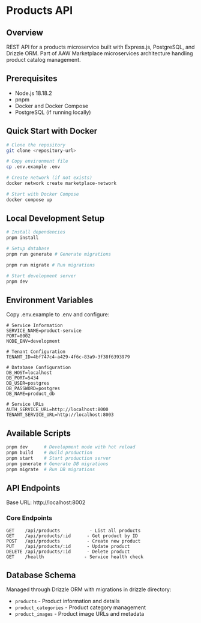 # Products API

## Overview

REST API for a products microservice built with Express.js, PostgreSQL, and Drizzle ORM. Part of AAW Marketplace microservices architecture handling product catalog management.

## Prerequisites

- Node.js 18.18.2
- pnpm
- Docker and Docker Compose
- PostgreSQL (if running locally)

## Quick Start with Docker

```bash
# Clone the repository
git clone <repository-url>

# Copy environment file
cp .env.example .env

# Create network (if not exists)
docker network create marketplace-network

# Start with Docker Compose
docker compose up
```

## Local Development Setup

```bash
# Install dependencies
pnpm install

# Setup database
pnpm run generate # Generate migrations

pnpm run migrate # Run migrations

# Start development server
pnpm dev
```

## Environment Variables

Copy .env.example to .env and configure:

```plaintext
# Service Information
SERVICE_NAME=product-service
PORT=8002
NODE_ENV=development

# Tenant Configuration
TENANT_ID=4bf747c4-a429-4f6c-83a9-3f38f6393979

# Database Configuration
DB_HOST=localhost
DB_PORT=5434
DB_USER=postgres
DB_PASSWORD=postgres
DB_NAME=product_db

# Service URLs
AUTH_SERVICE_URL=http://localhost:8000
TENANT_SERVICE_URL=http://localhost:8003
```

## Available Scripts

```bash
pnpm dev      # Development mode with hot reload
pnpm build    # Build production
pnpm start    # Start production server
pnpm generate # Generate DB migrations
pnpm migrate  # Run DB migrations
```

## API Endpoints

Base URL: http://localhost:8002

### Core Endpoints

```plaintext
GET    /api/products           - List all products
GET    /api/products/:id      - Get product by ID
POST   /api/products          - Create new product
PUT    /api/products/:id      - Update product
DELETE /api/products/:id      - Delete product
GET    /health               - Service health check
```

## Database Schema

Managed through Drizzle ORM with migrations in drizzle directory:

- `products` - Product information and details
- `product_categories` - Product category management
- `product_images` - Product image URLs and metadata
